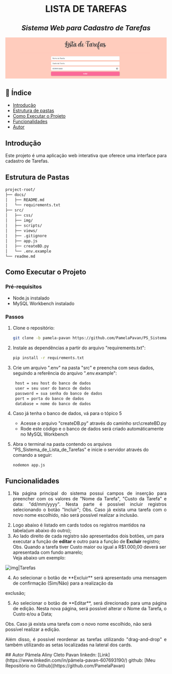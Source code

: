 <h1 align="center"> LISTA DE TAREFAS</h1>


<h2 align="center"> <i>Sistema Web para Cadastro de Tarefas</i></h2>


![img|Lista_de_Tarefas](src/img/img_head.png)

## 📌 Índice
 
- [Introdução](#-Introdução)
- [Estrutura de pastas](#-Estrutura-de-pastas)
- [Como Executar o Projeto](#-Como-Executar-o-Projeto)
- [Funcionalidades](#-Funcionalidades)
- [Autor](#-Autor)

## Introdução
<p align="justify">
Este projeto é uma aplicação web interativa que oferece uma interface para cadastro de Tarefas.
</p>


## Estrutura de Pastas
```
project-root/
├── docs/
│   ├── README.md
│   └── requirements.txt
├── src/
│   ├── css/
│   ├── img/
│   ├── scripts/
│   ├── views/
│   ├── .gitignore
│   ├── app.js
│   ├── createBD.py
│   └── .env.example
└── readme.md
```


## Como Executar o Projeto
### Pré-requisitos
- Node.js instalado
- MySQL Workbench instalado

### Passos
1) Clone o repositório:
    ```sh
    git clone -b pamela-pavan https://github.com/PamelaPavan/PS_Sistema_de_Lista_de_Tarefas.git
    ```
2) Instale as dependências a partir do arquivo "requirements.txt":
    ```sh
    pip install -r requirements.txt
    ```
3) Crie um arquivo ".env" na pasta "src" e preencha com seus dados, seguindo a referência do arquivo ".env.example":
   ```
    host = seu host do banco de dados
    user = seu user do banco de dados
    password = sua senha do banco de dados
    port = porta do banco de dados
    database = nome do banco de dados
   ```
4) Caso já tenha o banco de dados, vá para o tópico 5
   - Acesse o arquivo "createDB.py" através do caminho src\createBD.py
   - Rode este código e o banco de dados será criado automáticamente no MySQL Workbench

5) Abra o terminal na pasta contendo os arquivos "PS_Sistema_de_Lista_de_Tarefas" e inicie o servidor através do comando a seguir:
    ```sh
    nodemon app.js
    ```
## Funcionalidades
1) <p align="justify">Na página principal do sistema possui campos de inserção para preencher com os valores de "Nome da Tarefa", "Custo da Tarefa" e data: "dd/mm/yyyy". Nesta parte é possível incluir registros selecionando o botão "Incluir";  
   Obs. Caso já exista uma tarefa com o novo nome escolhido, não será possível realizar a inclusão.  
3) Logo abaixo é listado em cards todos os registros mantidos na tabela(um abaixo do outro);  
4) Ao lado direito de cada registro são apresentados dois botões, um para executar a função de **editar** e outro para a função de **Excluir** registro;  
Obs. Quando a tarefa tiver Custo maior ou igual a R$1.000,00 deverá ser apresentada com fundo amarelo;  
Veja abaixo um exemplo: </p> 

![img|Tarefas](src/img/img_tarefas.png)

4) <p align="justify"> Ao selecionar o botão de **Excluir** será apresentado uma mensagem de confirmação (Sim/Não) para a realização da
exclusão; </p>  

5) <p align="justify"> Ao selecionar o botão de **Editar**, será direcionado para uma página de edição. Nesta nova página, será possível alterar o Nome da Tarefa, o Custo e/ou a Data; </p>
Obs. Caso já exista uma tarefa com o novo nome escolhido, não será possível realizar a edição.  
<p align="justify">
Além disso, é possível reordenar as tarefas utilizando "drag-and-drop" e também utilizando as setas localizadas na lateral dos cards.  
</p>
## Autor
Pâmela Aliny Cleto Pavan  
linkedn: [Link](https://www.linkedin.com/in/pâmela-pavan-607693190/)  
github: [Meu Repositório no Github](https://github.com/PamelaPavan)




